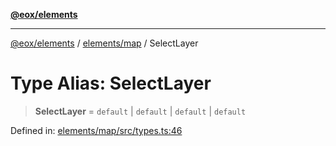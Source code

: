 [**@eox/elements**](../../../README.md)

***

[@eox/elements](../../../modules.md) / [elements/map](../README.md) / SelectLayer

# Type Alias: SelectLayer

> **SelectLayer** = `default` \| `default` \| `default` \| `default`

Defined in: [elements/map/src/types.ts:46](https://github.com/EOX-A/EOxElements/blob/06d2a3f117adcd4ad69f31388ca5094d06b1baf6/elements/map/src/types.ts#L46)
